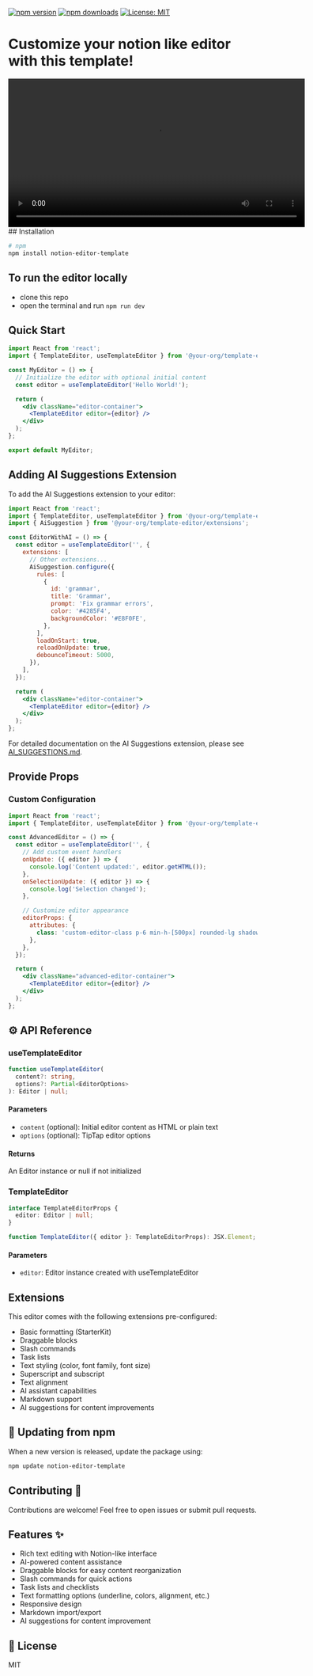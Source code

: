 
[![npm version](https://img.shields.io/npm/v/notion-editor-template)](https://www.npmjs.com/package/notion-editor-template)
[![npm downloads](https://img.shields.io/npm/dm/notion-editor-template)](https://www.npmjs.com/package/notion-editor-template)
[![License: MIT](https://img.shields.io/badge/License-MIT-yellow.svg)](./LICENSE)

# Customize your notion like editor with this template!
<video src="https://github.com/user-attachments/assets/709b2112-cea1-43c3-94e2-52ff2456dd26" controls width="600">
  Your browser does not support the video tag.
</video>
## Installation

```bash
# npm
npm install notion-editor-template
```

## To run the editor locally 

- clone this repo
- open the terminal and run `npm run dev`

## Quick Start

```jsx
import React from 'react';
import { TemplateEditor, useTemplateEditor } from '@your-org/template-editor';

const MyEditor = () => {
  // Initialize the editor with optional initial content
  const editor = useTemplateEditor('Hello World!');

  return (
    <div className="editor-container">
      <TemplateEditor editor={editor} />
    </div>
  );
};

export default MyEditor;
```

## Adding AI Suggestions Extension

To add the AI Suggestions extension to your editor:

```jsx
import React from 'react';
import { TemplateEditor, useTemplateEditor } from '@your-org/template-editor';
import { AiSuggestion } from '@your-org/template-editor/extensions';

const EditorWithAI = () => {
  const editor = useTemplateEditor('', {
    extensions: [
      // Other extensions...
      AiSuggestion.configure({
        rules: [
          {
            id: 'grammar',
            title: 'Grammar',
            prompt: 'Fix grammar errors',
            color: '#4285F4',
            backgroundColor: '#E8F0FE',
          },
        ],
        loadOnStart: true,
        reloadOnUpdate: true,
        debounceTimeout: 5000,
      }),
    ],
  });

  return (
    <div className="editor-container">
      <TemplateEditor editor={editor} />
    </div>
  );
};
```

For detailed documentation on the AI Suggestions extension, please see [AI_SUGGESTIONS.md](./AI_SUGGESTIONS.md).

## Provide Props

### Custom Configuration

```jsx
import React from 'react';
import { TemplateEditor, useTemplateEditor } from '@your-org/template-editor';

const AdvancedEditor = () => {
  const editor = useTemplateEditor('', {
    // Add custom event handlers
    onUpdate: ({ editor }) => {
      console.log('Content updated:', editor.getHTML());
    },
    onSelectionUpdate: ({ editor }) => {
      console.log('Selection changed');
    },

    // Customize editor appearance
    editorProps: {
      attributes: {
        class: 'custom-editor-class p-6 min-h-[500px] rounded-lg shadow',
      },
    },
  });

  return (
    <div className="advanced-editor-container">
      <TemplateEditor editor={editor} />
    </div>
  );
};
```

## ⚙️ API Reference

### useTemplateEditor

```typescript
function useTemplateEditor(
  content?: string,
  options?: Partial<EditorOptions>
): Editor | null;
```

#### Parameters

- `content` (optional): Initial editor content as HTML or plain text
- `options` (optional): TipTap editor options

#### Returns

An Editor instance or null if not initialized

### TemplateEditor

```typescript
interface TemplateEditorProps {
  editor: Editor | null;
}

function TemplateEditor({ editor }: TemplateEditorProps): JSX.Element;
```

#### Parameters

- `editor`: Editor instance created with useTemplateEditor

## Extensions

This editor comes with the following extensions pre-configured:

- Basic formatting (StarterKit)
- Draggable blocks
- Slash commands
- Task lists
- Text styling (color, font family, font size)
- Superscript and subscript
- Text alignment
- AI assistant capabilities
- Markdown support
- AI suggestions for content improvements

## 🔄 Updating from npm

When a new version is released, update the package using:

```bash
npm update notion-editor-template
```

## Contributing 🤝

Contributions are welcome! Feel free to open issues or submit pull requests.

## Features ✨

- Rich text editing with Notion-like interface
- AI-powered content assistance
- Draggable blocks for easy content reorganization
- Slash commands for quick actions
- Task lists and checklists
- Text formatting options (underline, colors, alignment, etc.)
- Responsive design
- Markdown import/export
- AI suggestions for content improvement

## 📄 License

MIT
